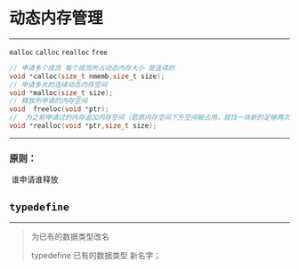 # 动态内存管理

---

`malloc`   `calloc`   `realloc` `free `

```c
// 申请多个成员 每个成员所占动态内存大小 是连续的
void *calloc(size_t nmemb,size_t size);
// 申请多大的连续动态内存空间
void *malloc(size_t size);
// 释放所申请的内存空间
void  freeloc(void *ptr);
//  为之前申请过的内存追加内存空间（若原内存空间下方空间被占用，就找一块新的足够两次申请的空间大小的连续空间）
void *realloc(void *ptr,size_t size);
```



---

### 原则：

​		谁申请谁释放



## `typedefine`

---

> 为已有的数据类型改名
>
> typedefine  已有的数据类型 新名字；